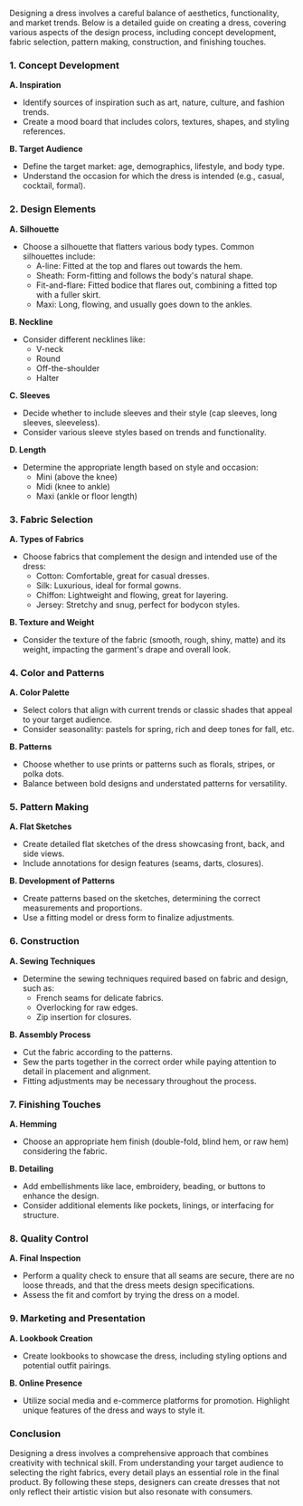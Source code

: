 Designing a dress involves a careful balance of aesthetics, functionality, and market trends. Below is a detailed guide on creating a dress, covering various aspects of the design process, including concept development, fabric selection, pattern making, construction, and finishing touches.

### 1. Concept Development

**A. Inspiration**
- Identify sources of inspiration such as art, nature, culture, and fashion trends.
- Create a mood board that includes colors, textures, shapes, and styling references.

**B. Target Audience**
- Define the target market: age, demographics, lifestyle, and body type.
- Understand the occasion for which the dress is intended (e.g., casual, cocktail, formal).

### 2. Design Elements

**A. Silhouette**
- Choose a silhouette that flatters various body types. Common silhouettes include:
  - A-line: Fitted at the top and flares out towards the hem.
  - Sheath: Form-fitting and follows the body's natural shape.
  - Fit-and-flare: Fitted bodice that flares out, combining a fitted top with a fuller skirt.
  - Maxi: Long, flowing, and usually goes down to the ankles.

**B. Neckline**
- Consider different necklines like:
  - V-neck
  - Round
  - Off-the-shoulder
  - Halter

**C. Sleeves**
- Decide whether to include sleeves and their style (cap sleeves, long sleeves, sleeveless).
- Consider various sleeve styles based on trends and functionality.

**D. Length**
- Determine the appropriate length based on style and occasion:
  - Mini (above the knee)
  - Midi (knee to ankle)
  - Maxi (ankle or floor length)

### 3. Fabric Selection

**A. Types of Fabrics**
- Choose fabrics that complement the design and intended use of the dress:
  - Cotton: Comfortable, great for casual dresses.
  - Silk: Luxurious, ideal for formal gowns.
  - Chiffon: Lightweight and flowing, great for layering.
  - Jersey: Stretchy and snug, perfect for bodycon styles.

**B. Texture and Weight**
- Consider the texture of the fabric (smooth, rough, shiny, matte) and its weight, impacting the garment's drape and overall look.

### 4. Color and Patterns

**A. Color Palette**
- Select colors that align with current trends or classic shades that appeal to your target audience.
- Consider seasonality: pastels for spring, rich and deep tones for fall, etc.

**B. Patterns**
- Choose whether to use prints or patterns such as florals, stripes, or polka dots.
- Balance between bold designs and understated patterns for versatility.

### 5. Pattern Making

**A. Flat Sketches**
- Create detailed flat sketches of the dress showcasing front, back, and side views.
- Include annotations for design features (seams, darts, closures).

**B. Development of Patterns**
- Create patterns based on the sketches, determining the correct measurements and proportions.
- Use a fitting model or dress form to finalize adjustments.

### 6. Construction

**A. Sewing Techniques**
- Determine the sewing techniques required based on fabric and design, such as:
  - French seams for delicate fabrics.
  - Overlocking for raw edges.
  - Zip insertion for closures.

**B. Assembly Process**
- Cut the fabric according to the patterns.
- Sew the parts together in the correct order while paying attention to detail in placement and alignment.
- Fitting adjustments may be necessary throughout the process.

### 7. Finishing Touches

**A. Hemming**
- Choose an appropriate hem finish (double-fold, blind hem, or raw hem) considering the fabric.

**B. Detailing**
- Add embellishments like lace, embroidery, beading, or buttons to enhance the design.
- Consider additional elements like pockets, linings, or interfacing for structure.

### 8. Quality Control

**A. Final Inspection**
- Perform a quality check to ensure that all seams are secure, there are no loose threads, and that the dress meets design specifications.
- Assess the fit and comfort by trying the dress on a model.

### 9. Marketing and Presentation

**A. Lookbook Creation**
- Create lookbooks to showcase the dress, including styling options and potential outfit pairings.

**B. Online Presence**
- Utilize social media and e-commerce platforms for promotion. Highlight unique features of the dress and ways to style it.

### Conclusion

Designing a dress involves a comprehensive approach that combines creativity with technical skill. From understanding your target audience to selecting the right fabrics, every detail plays an essential role in the final product. By following these steps, designers can create dresses that not only reflect their artistic vision but also resonate with consumers.